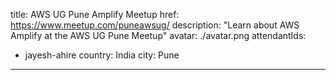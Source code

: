 title: AWS UG Pune Amplify Meetup
href: https://www.meetup.com/puneawsug/
description: "Learn about AWS Amplify at the AWS UG Pune Meetup"
avatar: ./avatar.png
attendantIds:
  - jayesh-ahire
country: India
city: Pune
---
